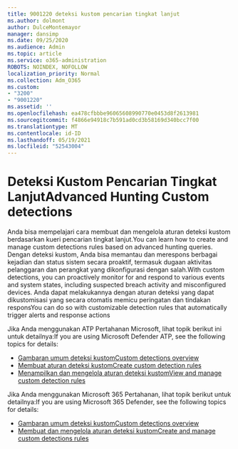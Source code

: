 ```yaml
---
title: 9001220 deteksi kustom pencarian tingkat lanjut
ms.author: dolmont
author: DulceMontemayor
manager: dansimp
ms.date: 09/25/2020
ms.audience: Admin
ms.topic: article
ms.service: o365-administration
ROBOTS: NOINDEX, NOFOLLOW
localization_priority: Normal
ms.collection: Adm_O365
ms.custom:
- "3200"
- "9001220"
ms.assetid: ''
ms.openlocfilehash: ea478cfbbbe96065608990770e0453d8f2613981
ms.sourcegitcommit: f4866e94918c7b591ad0cd3b58169d340bcc7f00
ms.translationtype: MT
ms.contentlocale: id-ID
ms.lasthandoff: 05/19/2021
ms.locfileid: "52543004"
---
```

# <a name="advanced-hunting-custom-detections"></a><span data-ttu-id="a8782-102">Deteksi Kustom Pencarian Tingkat Lanjut</span><span class="sxs-lookup"><span data-stu-id="a8782-102">Advanced Hunting Custom detections</span></span>

<span data-ttu-id="a8782-103">Anda bisa mempelajari cara membuat dan mengelola aturan deteksi kustom berdasarkan kueri pencarian tingkat lanjut.</span><span class="sxs-lookup"><span data-stu-id="a8782-103">You can learn how to create and manage custom detections rules based on advanced hunting queries.</span></span> <span data-ttu-id="a8782-104">Dengan deteksi kustom, Anda bisa memantau dan merespons berbagai kejadian dan status sistem secara proaktif, termasuk dugaan aktivitas pelanggaran dan perangkat yang dikonfigurasi dengan salah.</span><span class="sxs-lookup"><span data-stu-id="a8782-104">With custom detections, you can proactively monitor for and respond to various events and system states, including suspected breach activity and misconfigured devices.</span></span> <span data-ttu-id="a8782-105">Anda dapat melakukannya dengan aturan deteksi yang dapat dikustomisasi yang secara otomatis memicu peringatan dan tindakan respons</span><span class="sxs-lookup"><span data-stu-id="a8782-105">You can do so with customizable detection rules that automatically trigger alerts and response actions</span></span>
  
<span data-ttu-id="a8782-106">Jika Anda menggunakan ATP Pertahanan Microsoft, lihat topik berikut ini untuk detailnya:</span><span class="sxs-lookup"><span data-stu-id="a8782-106">If you are using Microsoft Defender ATP, see the following topics for details:</span></span> 
- [<span data-ttu-id="a8782-107">Gambaran umum deteksi kustom</span><span class="sxs-lookup"><span data-stu-id="a8782-107">Custom detections overview</span></span>](/windows/security/threat-protection/microsoft-defender-atp/overview-custom-detections)
- [<span data-ttu-id="a8782-108">Membuat aturan deteksi kustom</span><span class="sxs-lookup"><span data-stu-id="a8782-108">Create custom detection rules</span></span>](/windows/security/threat-protection/microsoft-defender-atp/custom-detection-rules)
- [<span data-ttu-id="a8782-109">Menampilkan dan mengelola aturan deteksi kustom</span><span class="sxs-lookup"><span data-stu-id="a8782-109">View and manage custom detection rules</span></span>](/windows/security/threat-protection/microsoft-defender-atp/custom-detections-manage)

<span data-ttu-id="a8782-110">Jika Anda menggunakan Microsoft 365 Pertahanan, lihat topik berikut untuk detailnya:</span><span class="sxs-lookup"><span data-stu-id="a8782-110">If you are using Microsoft 365 Defender, see the following topics for details:</span></span> 
- [<span data-ttu-id="a8782-111">Gambaran umum deteksi kustom</span><span class="sxs-lookup"><span data-stu-id="a8782-111">Custom detections overview</span></span>](/microsoft-365/security/mtp/custom-detections-overview)
- [<span data-ttu-id="a8782-112">Membuat dan mengelola aturan deteksi kustom</span><span class="sxs-lookup"><span data-stu-id="a8782-112">Create and manage custom detections rules</span></span>](/microsoft-365/security/mtp/custom-detection-rules)
